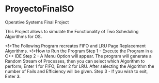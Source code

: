 # ProyectoFinalSO
Operative Systems Final Project


This Project allows to simulate the Functionality of Two Scheduling Algorithms for OS. 

<!>The Following Program recreates FIFO and LRU Page Replacement Algorithms.
<!>How to Run the Program
Step 1 - Execute the Program in a C++ IDE
Step 2 - A Menu Option will appear. The program will generate a Random Stream of Processes, then you can select which Algorithm to perform; Enter 1 for FIFO, Enter 2 for LRU. After selecting the Algorithm the number of Fails and Efficiency will be given.
Step 3 - If you wish to exit, Enter 3.
